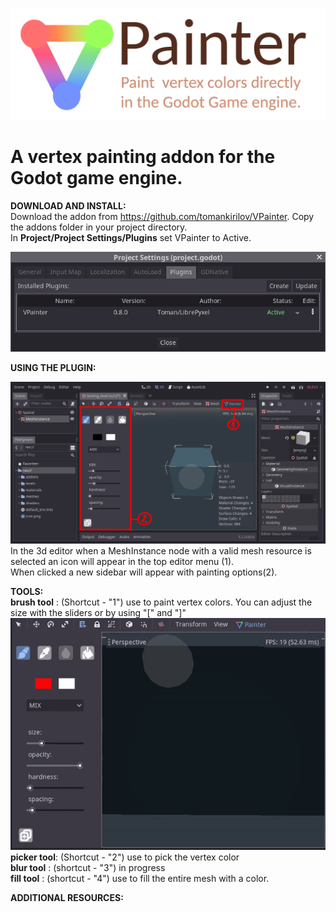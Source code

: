 ![](images/logo.png)
# A vertex painting addon for the Godot game engine.

**DOWNLOAD AND INSTALL:**  
Download the addon from https://github.com/tomankirilov/VPainter.
Copy the addons folder in your project directory.  
In **Project/Project Settings/Plugins** set VPainter to Active.
  
  
![](images/ProjectSettings.png)
  
  
**USING THE PLUGIN:**  

![](images/screen1.png)
In the 3d editor when a MeshInstance node with a valid mesh resource is selected an icon will appear in the top editor menu (1).  
When clicked a new sidebar will appear with painting options(2).

**TOOLS:**  
**brush tool** : (Shortcut - "1") use to paint vertex colors. You can adjust the size with the sliders or by using "[" and "]"  
![](images/01.gif)
**picker tool**: (Shortcut - "2") use to pick the vertex color  
**blur tool**  : (shortcut - "3") in progress  
**fill tool**  : (shortcut - "4") use to fill the entire mesh with a color.  
  
  
**ADDITIONAL RESOURCES:**  
